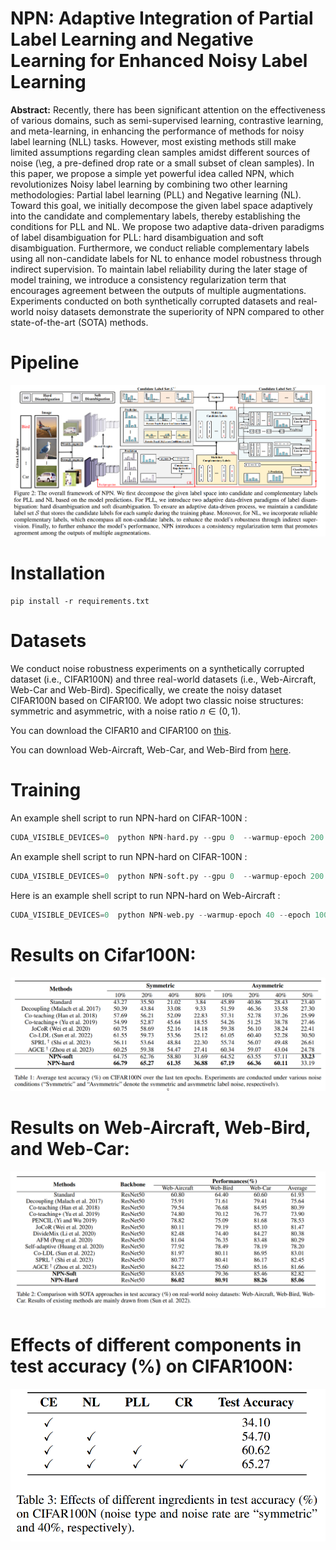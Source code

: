 # NPN: Adaptive Integration of Partial Label Learning and Negative Learning for Enhanced Noisy Label Learning
**Abstract:** Recently, there has been significant attention on the effectiveness of various domains, such as semi-supervised learning, contrastive learning, and meta-learning, in enhancing the performance of methods for noisy label learning (NLL) tasks.
However, most existing methods still make limited assumptions regarding clean samples amidst different sources of noise (\eg, a pre-defined drop rate or a small subset of clean samples).
In this paper, we propose a simple yet powerful idea called NPN, which revolutionizes Noisy label learning by combining two other learning methodologies: Partial label learning (PLL) and Negative learning (NL).
Toward this goal, we initially decompose the given label space adaptively into the candidate and complementary labels, thereby establishing the conditions for PLL and NL.
We propose two adaptive data-driven paradigms of label disambiguation for PLL: hard disambiguation and soft disambiguation.
Furthermore, we conduct reliable complementary labels using all non-candidate labels for NL to enhance model robustness through indirect supervision.
To maintain label reliability during the later stage of model training, we introduce a consistency regularization term that encourages agreement between the outputs of multiple augmentations.
Experiments conducted on both synthetically corrupted datasets and real-world noisy datasets demonstrate the superiority of NPN compared to other state-of-the-art (SOTA) methods.

# Pipeline

![framework](figure.png)

# Installation
```
pip install -r requirements.txt
```

# Datasets
We conduct noise robustness experiments on a synthetically corrupted dataset (i.e., CIFAR100N) and three real-world datasets (i.e., Web-Aircraft, Web-Car and Web-Bird).
Specifically, we create the noisy dataset CIFAR100N based on CIFAR100.
We adopt two classic noise structures: symmetric and asymmetric, with a noise ratio $n \in (0,1)$.

You can download the CIFAR10 and CIFAR100 on [this](https://www.cs.toronto.edu/~kriz/cifar.html).

You can download Web-Aircraft, Web-Car, and Web-Bird from [here](https://github.com/NUST-Machine-Intelligence-Laboratory/weblyFG-dataset).

# Training

An example shell script to run NPN-hard on CIFAR-100N :

```python
CUDA_VISIBLE_DEVICES=0  python NPN-hard.py --gpu 0  --warmup-epoch 200 --epoch 300 --batch-size 128 --lr 0.05 --warmup-lr 0.05  --noise-type symmetric --closeset-ratio 0.2 --lr-decay cosine:200,5e-5,300 --opt sgd --dataset cifar100nc --topk 2 --log NPN-hard 
```
An example shell script to run NPN-hard on CIFAR-100N :

```python
CUDA_VISIBLE_DEVICES=0  python NPN-soft.py --gpu 0  --warmup-epoch 200 --epoch 300 --batch-size 128 --lr 0.05 --warmup-lr 0.05  --noise-type symmetric --closeset-ratio 0.2 --lr-decay cosine:200,5e-5,300 --opt sgd --dataset cifar100nc --topk 2 --log NPN-soft 
```
Here is an example shell script to run NPN-hard on Web-Aircraft :

```python
CUDA_VISIBLE_DEVICES=0  python NPN-web.py --warmup-epoch 40 --epoch 100 --batch-size 32 --lr 0.008 --warmup-lr 0.005  --lr-decay cosine:40,5e-5,100 --opt sgd --dataset web-aircraft --model Resnet50 --gpu 0
```

# Results on Cifar100N:

![framework](Table1.png)


# Results on Web-Aircraft, Web-Bird, and Web-Car:

![framework](Table2.png)


# Effects of different components in test accuracy (%) on CIFAR100N:

![framework](Table3.png)
